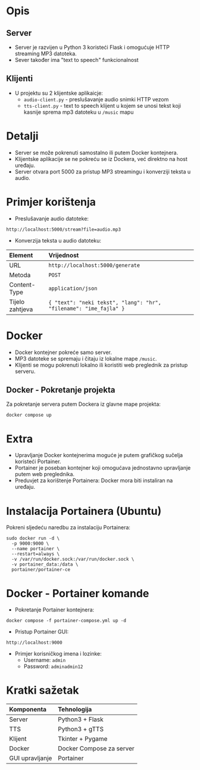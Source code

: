 # Opis

## Server

- Server je razvijen u Python 3 koristeći Flask i omogućuje HTTP streaming MP3 datoteka.
- Sever također ima "text to speech" funkcionalnost

## Klijenti
- U projektu su 2 klijentske aplikaicje:
  - `audio-client.py` - preslušavanje audio snimki HTTP vezom
  - `tts-client.py` - text to speech klijent u kojem se unosi tekst koji kasnije sprema mp3 datoteku u `/music` mapu

# Detalji

- Server se može pokrenuti samostalno ili putem Docker kontejnera.
- Klijentske aplikacije se ne pokreću se iz Dockera, već direktno na host uređaju.
- Server otvara port 5000 za pristup MP3 streamingu i konverziji teksta u audio.

# Primjer korištenja

- Preslušavanje audio datoteke:

```
http://localhost:5000/stream?file=audio.mp3
```

- Konverzija teksta u audio datoteku:

| Element         | Vrijednost |
|:----------------|:-----------|
| URL             | `http://localhost:5000/generate` |
| Metoda          | `POST` |
| Content-Type    | `application/json` |
| Tijelo zahtjeva | `{ "text": "neki tekst", "lang": "hr", "filename": "ime_fajla" }` |

# Docker

- Docker kontejner pokreće samo server.
- MP3 datoteke se spremaju i čitaju iz lokalne mape `/music`.
- Klijenti se mogu pokrenuti lokalno ili koristiti web preglednik za pristup serveru.

## Docker - Pokretanje projekta

Za pokretanje servera putem Dockera iz glavne mape projekta:

```
docker compose up
```

# Extra

- Upravljanje Docker kontejnerima moguće je putem grafičkog sučelja koristeći Portainer.
- Portainer je poseban kontejner koji omogućava jednostavno upravljanje putem web preglednika.
- Preduvjet za korištenje Portainera: Docker mora biti instaliran na uređaju.

# Instalacija Portainera (Ubuntu)

Pokreni sljedeću naredbu za instalaciju Portainera:

```
sudo docker run -d \
  -p 9000:9000 \
  --name portainer \
  --restart=always \
  -v /var/run/docker.sock:/var/run/docker.sock \
  -v portainer_data:/data \
  portainer/portainer-ce
```

# Docker - Portainer komande

- Pokretanje Portainer kontejnera:

```
docker compose -f portainer-compose.yml up -d
```

- Pristup Portainer GUI:

```
http://localhost:9000
```

- Primjer korisničkog imena i lozinke:
  - Username: `admin`
  - Password: `adminadmin12`

# Kratki sažetak

| Komponenta | Tehnologija |
|:--|:--|
| Server | Python3 + Flask |
| TTS | Python3 + gTTS |
| Klijent | Tkinter + Pygame |
| Docker | Docker Compose za server |
| GUI upravljanje | Portainer |
